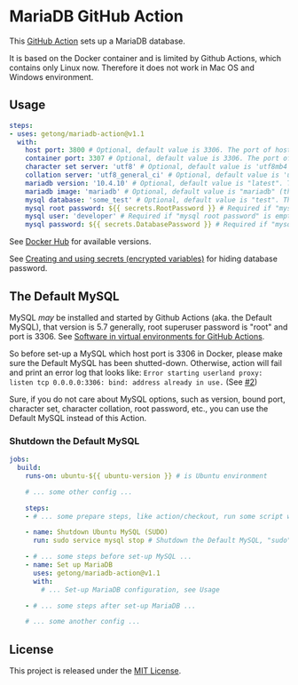 # MariaDB GitHub Action

This [GitHub Action](https://github.com/features/actions) sets up a MariaDB database.

It is based on the Docker container and is limited by Github Actions, which contains only Linux now. Therefore it does not work in Mac OS and Windows environment.

## Usage

```yaml
steps:
- uses: getong/mariadb-action@v1.1
  with:
    host port: 3800 # Optional, default value is 3306. The port of host
    container port: 3307 # Optional, default value is 3306. The port of container
    character set server: 'utf8' # Optional, default value is 'utf8mb4'. The '--character-set-server' option for mariadbd
    collation server: 'utf8_general_ci' # Optional, default value is 'utf8mb4_general_ci'. The '--collation-server' option for mariadbd
    mariadb version: '10.4.10' # Optional, default value is "latest". The version of the MariaDB
    mariadb image: 'mariadb' # Optional, default value is "mariadb" (the Docker Official Image of MariaDB). The container image used.
    mysql database: 'some_test' # Optional, default value is "test". The specified database which will be created
    mysql root password: ${{ secrets.RootPassword }} # Required if "mysql user" is empty, default is empty. The root superuser password
    mysql user: 'developer' # Required if "mysql root password" is empty, default is empty. The superuser for the specified database. Can use secrets, too
    mysql password: ${{ secrets.DatabasePassword }} # Required if "mysql user" exists. The password for the "mysql user"
```

See [Docker Hub](https://hub.docker.com/_/mariadb) for available versions.

See [Creating and using secrets (encrypted variables)](https://help.github.com/en/articles/virtual-environments-for-github-actions#creating-and-using-secrets-encrypted-variables) for hiding database password.

## The Default MySQL

MySQL *may* be installed and started by Github Actions (aka. the Default MySQL), that version is 5.7 generally, root superuser password is "root" and port is 3306. See [Software in virtual environments for GitHub Actions](https://help.github.com/en/articles/software-in-virtual-environments-for-github-actions).

So before set-up a MySQL which host port is 3306 in Docker, please make sure the Default MySQL has been shutted-down. Otherwise, action will fail and print an error log that looks like: `Error starting userland proxy: listen tcp 0.0.0.0:3306: bind: address already in use.` (See [#2](https://github.com/mirromutth/mysql-action/issues/2))

Sure, if you do not care about MySQL options, such as version, bound port, character set, character collation, root password, etc., you can use the Default MySQL instead of this Action.

### Shutdown the Default MySQL

```yaml
jobs:
  build:
    runs-on: ubuntu-${{ ubuntu-version }} # is Ubuntu environment

    # ... some other config ...

    steps:
    - # ... some prepare steps, like action/checkout, run some script without MySQL, etc.

    - name: Shutdown Ubuntu MySQL (SUDO)
      run: sudo service mysql stop # Shutdown the Default MySQL, "sudo" is necessary, please not remove it

    - # ... some steps before set-up MySQL ...
    - name: Set up MariaDB
      uses: getong/mariadb-action@v1.1
      with:
        # ... Set-up MariaDB configuration, see Usage

    - # ... some steps after set-up MariaDB ...

    # ... some another config ...
```

## License

This project is released under the [MIT License](LICENSE).
